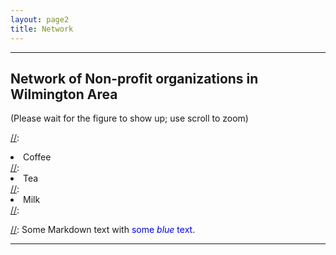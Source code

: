 ```yaml
---
layout: page2
title: Network
---
```

<style>
p.small {
    line-height: 0.5;
}
.abstract {
  display: none;
  padding: 15px 25px;
  margin: 0 5px 10px 5px;
  background-color: #EEE;
}

div .p {
    padding: 5px 0 10px 0;

}
.cl{
    font-weight: bolder;
}

.place_holder {
    height: 10px;
}
</style>



***
## Network of Non-profit organizations in Wilmington Area
(Please wait for the figure to show up; use scroll to zoom)

[//]:<ol reversed>
[//]:  <li>Coffee</li>
[//]:  <li>Tea</li>
[//]:  <li>Milk</li>
[//]:</ol>

[//]: Some Markdown text with <span style="color:blue">some *blue* text</span>.


***


<div align="center">
    <object data="../files/communication_network.html" width="1600px" height="1200px" ></object>
</div>
  


<script src="https://code.jquery.com/jquery-latest.min.js"
        type="text/javascript"></script>

